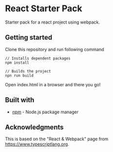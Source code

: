 # React Starter Pack

Starter pack for a react project using webpack.

## Getting started

Clone this repository and run following command

```
// Installs dependent packages
npm install

// Builds the project
npn run build
```

Open index.html in a browser and there you go!

## Built with
* [npm](https://www.npmjs.com/) - Node.js package manager


## Acknowledgments
This is based on the "React & Webpack" page from https://www.typescriptlang.org.
